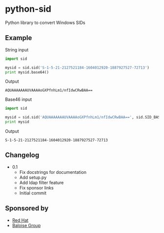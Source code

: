 # python-sid

Python library to convert Windows SIDs

## Example

String input
```python
import sid

mysid = sid.sid('S-1-5-21-2127521184-1604012920-1887927527-72713')
print mysid.base64()
```

Output
```
AQUAAAAAAAUVAAAAoGXPfnhLm1/nfIdwCRwBAA==
```

Base46 input
```python
import sid

mysid = sid.sid('AQUAAAAAAAUVAAAAoGXPfnhLm1/nfIdwCRwBAA==', sid.SID_BASE64)
print mysid
```

Output
```
S-1-5-21-2127521184-1604012920-1887927527-72713
```

## Changelog
* 0.1
  * Fix docstrings for documentation
  * Add setup.py
  * Add ldap filter feature
  * Fix sponsor links
  * Initial commit

## Sponsored by

* [Red Hat](http://www.redhat.com)
* [Baloise Group](http://www.baloise.com)
